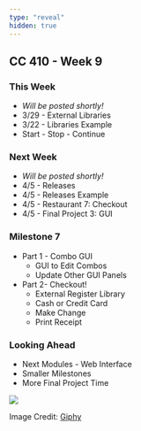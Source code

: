 ```yaml
---
type: "reveal"
hidden: true
---
```

<section>
	<h2>CC 410 - Week 9</h2>
</section>
<section>
	<h3>This Week</h3>
	<ul>
		<li><i>Will be posted shortly!</i></li>
		<li>3/29 - External Libraries</li>
		<li>3/22 - Libraries Example</li>
		<li>Start - Stop - Continue</li>
	</ul>
</section>
<section>
	<h3>Next Week</h3>
	<ul>
		<li><i>Will be posted shortly!</i></li>
		<li>4/5 - Releases</li>
		<li>4/5 - Releases Example</li>
		<li>4/5 - Restaurant 7: Checkout</li>
		<li>4/5 - Final Project 3: GUI</li>
	</ul>
</section>
<section>
	<h3>Milestone 7</h3>
	<ul>
		<li>Part 1 - Combo GUI<ul>
			<li>GUI to Edit Combos</li>
			<li>Update Other GUI Panels</li>
		</ul></li>
		<li>Part 2- Checkout!<ul>
			<li>External Register Library</li>
			<li>Cash or Credit Card</li>
			<li>Make Change</li>
			<li>Print Receipt</li>
		</ul></li>
	</ul>
</section>
<section>
	<h3>Looking Ahead</h3>
	<ul>
		<li>Next Modules - Web Interface</li>
		<li>Smaller Milestones</li>
		<li>More Final Project Time</li>
	</ul>
</section>
<section>
	<img class="plain stretch" src="https://media.giphy.com/media/l2JdXAALEPKn3micM/giphy.gif">
	<p class="imagecredit">Image Credit: <a href="https://giphy.com/gifs/season-13-the-simpsons-13x18-l2JdXAALEPKn3micM/links">Giphy</a></p>
</section>